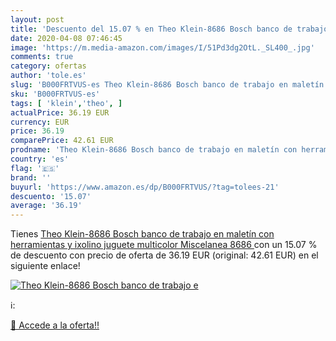 ```yaml
---
layout: post
title: 'Descuento del 15.07 % en Theo Klein-8686 Bosch banco de trabajo e'
date: 2020-04-08 07:46:45
image: 'https://m.media-amazon.com/images/I/51Pd3dg2OtL._SL400_.jpg'
comments: true
category: ofertas
author: 'tole.es'
slug: 'B000FRTVUS-es Theo Klein-8686 Bosch banco de trabajo en maletín con...'
sku: 'B000FRTVUS-es'
tags: [ 'klein','theo', ]
actualPrice: 36.19 EUR
currency: EUR
price: 36.19
comparePrice: 42.61 EUR
prodname: 'Theo Klein-8686 Bosch banco de trabajo en maletín con herramientas y ixolino  juguete  multicolor  Miscelanea  8686 '
country: 'es'
flag: '🇪🇸'
brand: ''
buyurl: 'https://www.amazon.es/dp/B000FRTVUS/?tag=tolees-21'
descuento: '15.07'
average: '36.19'
---
```


Tienes [Theo Klein-8686 Bosch banco de trabajo en maletín con herramientas y ixolino  juguete  multicolor  Miscelanea  8686 ](https://www.amazon.es/dp/B000FRTVUS/?tag=tolees-21) con un 15.07 % de descuento con precio de oferta de 36.19 EUR (original: 42.61 EUR) en el siguiente enlace!

[![Theo Klein-8686 Bosch banco de trabajo e](https://m.media-amazon.com/images/I/51Pd3dg2OtL._SL400_.jpg)](https://www.amazon.es/dp/B000FRTVUS/?tag=tolees-21)

ℹ️:


[🛒 Accede a la oferta!!](https://www.amazon.es/dp/B000FRTVUS/?tag=tolees-21)
